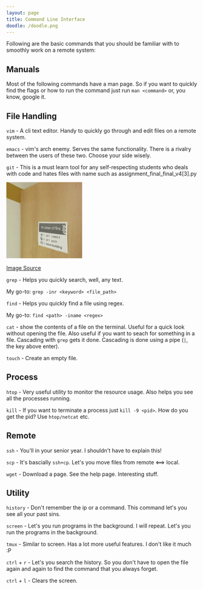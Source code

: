 ```yaml
---
layout: page
title: Command Line Interface
doodle: /doodle.png
---
```


Following are the basic commands that you should be familiar with to smoothly work on a remote system:

## Manuals

Most of the following commands have a man page. So if you want to quickly find the flags or how to run the command just run `man <command>` or, you know, google it.

## File Handling
`vim` - A cli text editor. Handy to quickly go through and edit files on a remote system.

`emacs` - vim's arch enemy. Serves the same functionality. There is a rivalry between the users of these two. Choose your side wisely.

`git` - This is a must learn tool for any self-respecting students who deals with code and hates files with name such as assignment_final_final_v4[3].py

<img src="/fire.png" data-canonical-src="https://www.instagram.com/p/8N8J8wRgPq/?utm_source=ig_web_copy_link" width="200" height="200" />

[Image Source](https://www.instagram.com/p/8N8J8wRgPq/?utm_source=ig_web_copy_link)

`grep` - Helps you quickly search, well, any text.

My go-to: `grep -inr <keyword> <file_path>`

`find` - Helps you quickly find a file using regex.

My go-to: `find <path> -iname <regex>`

`cat` - show the contents of a file on the terminal. Useful for a quick look without opening the file. Also useful if you want to seach for something in a file. Cascading with `grep` gets it done. Cascading is done using a pipe (`|`, the key above enter).

`touch` - Create an empty file.

## Process
`htop` - Very useful utility to monitor the resource usage. Also helps you see all the processes running.

`kill` - If you want to terminate a process just `kill -9 <pid>`. How do you get the pid? Use `htop/netcat` etc.

## Remote
`ssh` - You'll in your senior year. I shouldn't have to explain this!

`scp` - It's bascially `ssh+cp`. Let's you move files from remote <==> local.

`wget` - Download a page. See the help page. Interesting stuff.

## Utility

`history` - Don't remember the ip or a command. This command let's you see all your past sins.

`screen` - Let's you run programs in the background. I will repeat. Let's you run the programs in the background.

`tmux` - Similar to screen. Has a lot more useful features. I don't like it much :P

`ctrl` + `r` - Let's you search the history. So you don't have to open the file again and again to find the command that you always forget.

`ctrl` + `l` - Clears the screen.

